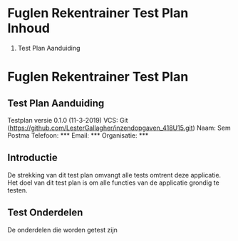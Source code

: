 # Fuglen Rekentrainer Test Plan Inhoud

1. Test Plan Aanduiding


# Fuglen Rekentrainer Test Plan

## Test Plan Aanduiding

Testplan versie 0.1.0 (11-3-2019)
VCS: Git (https://github.com/LesterGallagher/inzendopgaven_418U15.git)
Naam: Sem Postma
Telefoon: ***
Email: ***
Organisatie: ***

## Introductie

De strekking van dit test plan omvangt alle tests omtrent deze applicatie.
Het doel van dit test plan is om alle functies van de applicatie grondig te testen.

## Test Onderdelen

De onderdelen die worden getest zijn 



